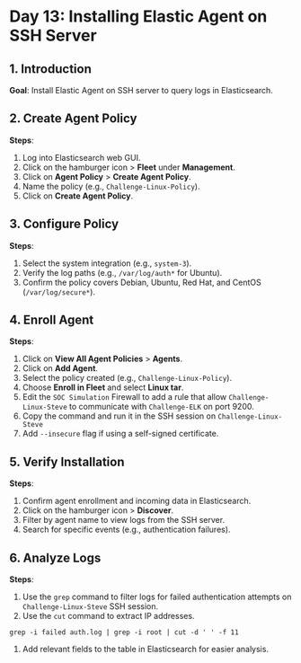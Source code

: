 # Day 13: Installing Elastic Agent on SSH Server

## 1. Introduction

**Goal**: Install Elastic Agent on SSH server to query logs in Elasticsearch.
## 2. Create Agent Policy

**Steps**:

1. Log into Elasticsearch web GUI.
2. Click on the hamburger icon > **Fleet** under **Management**.
3. Click on **Agent Policy** > **Create Agent Policy**.
4. Name the policy (e.g., `Challenge-Linux-Policy`).
5. Click on **Create Agent Policy**.

## 3. Configure Policy

**Steps**:

1. Select the system integration (e.g., `system-3`).
2. Verify the log paths (e.g., `/var/log/auth*` for Ubuntu).
3. Confirm the policy covers Debian, Ubuntu, Red Hat, and CentOS (`/var/log/secure*`).

## 4. Enroll Agent

**Steps**:

1. Click on **View All Agent Policies** > **Agents**.
2. Click on **Add Agent**.
3. Select the policy created (e.g., `Challenge-Linux-Policy`).
4. Choose **Enroll in Fleet** and select **Linux tar**.
5. Edit the `SOC Simulation` Firewall to add a rule that allow `Challenge-Linux-Steve` to communicate with `Challenge-ELK` on port 9200.
6. Copy the command and run it in the SSH session on `Challenge-Linux-Steve`
7. Add `--insecure` flag if using a self-signed certificate.

## 5. Verify Installation

**Steps**:

1. Confirm agent enrollment and incoming data in Elasticsearch.
2. Click on the hamburger icon > **Discover**.
3. Filter by agent name to view logs from the SSH server.
4. Search for specific events (e.g., authentication failures).

## 6. Analyze Logs

**Steps**:

1. Use the `grep` command to filter logs for failed authentication attempts on `Challenge-Linux-Steve` SSH session.
2. Use the `cut` command to extract IP addresses.

```
grep -i failed auth.log | grep -i root | cut -d ' ' -f 11
```

1. Add relevant fields to the table in Elasticsearch for easier analysis.

